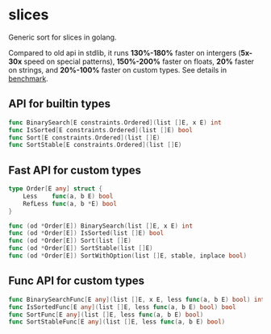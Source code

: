# slices
Generic sort for slices in golang.

Compared to old api in stdlib, it runs **130%-180%** faster on intergers (**5x-30x** speed on special patterns), **150%-200%** faster on floats, **20%** faster on strings, and **20%-100%** faster on custom types.
See details in [benchmark](https://gist.github.com/PeterRK/c9c37075fabd4354cdb13ab964c1c4e4).

## API for builtin types
```go
func BinarySearch[E constraints.Ordered](list []E, x E) int
func IsSorted[E constraints.Ordered](list []E) bool
func Sort[E constraints.Ordered](list []E)
func SortStable[E constraints.Ordered](list []E)
```

## Fast API for custom types
```go
type Order[E any] struct {
	Less    func(a, b E) bool
	RefLess func(a, b *E) bool
}

func (od *Order[E]) BinarySearch(list []E, x E) int
func (od *Order[E]) IsSorted(list []E) bool
func (od *Order[E]) Sort(list []E)
func (od *Order[E]) SortStable(list []E)
func (od *Order[E]) SortWithOption(list []E, stable, inplace bool)
```

## Func API for custom types
```go
func BinarySearchFunc[E any](list []E, x E, less func(a, b E) bool) int
func IsSortedFunc[E any](list []E, less func(a, b E) bool) bool
func SortFunc[E any](list []E, less func(a, b E) bool)
func SortStableFunc[E any](list []E, less func(a, b E) bool)
```
